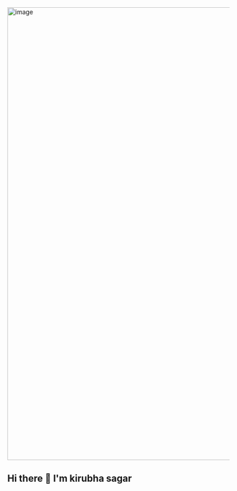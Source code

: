 <img width="1024" height="1024" alt="image" src="https://github.com/user-attachments/assets/9110fbab-bf0d-4e9c-b5be-ca38826cb912" />

## Hi there 👋 I'm kirubha sagar

<!--
**kirubhasagar/kirubhasagar** is a ✨ _special_ ✨ repository because its `README.md` (this file) appears on your GitHub profile.

Here are some ideas to get you started:

- 🔭 I’m currently working on ...
- 🌱 I’m currently learning ...
- 👯 I’m looking to collaborate on ...
- 🤔 I’m looking for help with ...
- 💬 Ask me about ...
- 📫 How to reach me: ...
- 😄 Pronouns: ...
- ⚡ Fun fact: ...
-->
